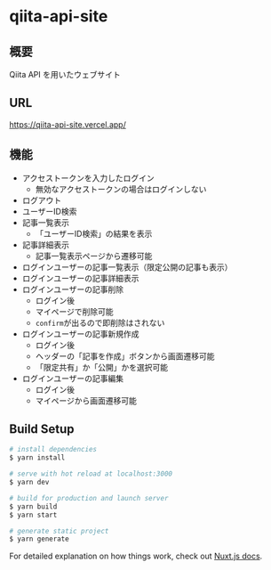 # qiita-api-site

## 概要

Qiita API を用いたウェブサイト

## URL

https://qiita-api-site.vercel.app/

## 機能

- アクセストークンを入力したログイン
  - 無効なアクセストークンの場合はログインしない
- ログアウト
- ユーザーID検索
- 記事一覧表示
  - 「ユーザーID検索」の結果を表示
- 記事詳細表示
  - 記事一覧表示ページから遷移可能
- ログインユーザーの記事一覧表示（限定公開の記事も表示）
- ログインユーザーの記事詳細表示
- ログインユーザーの記事削除
  - ログイン後
  - マイページで削除可能
  - `confirm`が出るので即削除はされない
- ログインユーザーの記事新規作成
  - ログイン後
  - ヘッダーの「記事を作成」ボタンから画面遷移可能
  - 「限定共有」か「公開」かを選択可能
- ログインユーザーの記事編集
  - ログイン後
  - マイページから画面遷移可能

## Build Setup

```bash
# install dependencies
$ yarn install

# serve with hot reload at localhost:3000
$ yarn dev

# build for production and launch server
$ yarn build
$ yarn start

# generate static project
$ yarn generate
```

For detailed explanation on how things work, check out [Nuxt.js docs](https://nuxtjs.org).
